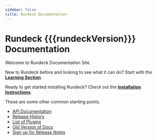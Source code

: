 ```yaml
---
sidebar: false
title: Rundeck Documentation
---
```


# Rundeck {{{rundeckVersion}}} Documentation    
Welcome to Rundeck Documentation Site.  

New to Rundeck before and looking to see what it can do? Start with the **[Learning Section](/learning/index.md)**.

Ready to get started installing Rundeck? Check out the **[Installation Instructions](/administration/install/installing-rundeck.md)**.

These are some other common starting points.
* [API Documentation](/api/rundeck-api.md)
* [Release History](/history/)
* [List of Plugins](/plugins/)
* [Old Version of Docs](/manual/old-docs.md)
* [Sign up for Release Notes](https://www.rundeck.com/release-notes-signup)
